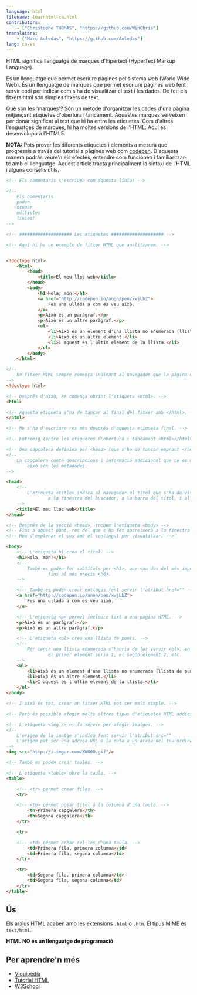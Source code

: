 ```yaml
---
language: html
filename: learnhtml-ca.html
contributors:
    - ["Christophe THOMAS", "https://github.com/WinChris"]
translators:
    - ["Marc Auledas", "https://github.com/Auledas"]
lang: ca-es
---
```


HTML significa llenguatge de marques d'hipertext (HyperText Markup Language).

És un llenguatge que permet escriure pàgines pel sistema web (World Wide Web).
És un llenguatge de marques que permet escriure pàgines web fent servir codi per indicar
com s'ha de visualitzar el text i les dades. De fet, els fitxers html són simples
fitxers de text.

Què són les 'marques'? Són un mètode d'organitzar les dades d'una pàgina mitjançant
etiquetes d'obertura i tancament. Aquestes marques serveixen per donar
significat al text que hi ha entre les etiquetes. Com d'altres llenguatges de marques,
hi ha moltes versions de l'HTML. Aquí es desenvoluparà l'HTML5.

**NOTA:** Pots provar les diferents etiquetes i elements a mesura que progressis a través
del tutorial a pàgines web com [codepen](http://codepen.io/pen/). D'aquesta manera podràs
veure'n els efectes, entendre com funcionen i familiaritzar-te amb el llenguatge. Aquest
article tracta principalment la sintaxi de l'HTML i alguns consells útils.


```html
<!-- Els comentaris s'escriuen com aquesta línia! -->

<!--
	Els comentaris
	poden
	ocupar
	múltiples
	línies!
-->

<!-- #################### Les etiquetes #################### -->

<!-- Aquí hi ha un exemple de fitxer HTML que analitzarem. -->


<!doctype html>
	<html>
		<head>
			<title>El meu lloc web</title>
		</head>
		<body>
			<h1>Hola, món!</h1>
			<a href="http://codepen.io/anon/pen/xwjLbZ">
				Fes una ullada a com es veu això.
			</a>
			<p>Això és un paràgraf.</p>
			<p>Això és un altre paràgraf.</p>
			<ul>
				<li>Això és un element d'una llista no enumerada (llista de punts).</li>
				<li>Això és un altre element.</li>
				<li>I aquest és l'últim element de la llista.</li>
			</ul>
		</body>
	</html>

<!--
	Un fitxer HTML sempre comença indicant al navegador que la pàgina és HTML.
-->
<!doctype html>

<!-- Després d'això, es comença obrint l'etiqueta <html>. -->
<html>

<!-- Aquesta etiqueta s'ha de tancar al final del fitxer amb </html>. -->
</html>

<!-- No s'ha d'escriure res més després d'aquesta etiqueta final. -->

<!-- Entremig (entre les etiquetes d'obertura i tancament <html></html>), trobem: -->

<!-- Una capçalera definida per <head> (que s'ha de tancar emprant </head>). -->
<!--
	La capçalera conté descripcions i informació addicional que no es mostra,
        això són les metadades.
-->

<head>
	<!--
		L'etiqueta <title> indica al navegador el títol que s'ha de visualitzar 
                a la finestra del buscador, a la barra del títol, i al nom de la pestanya.
	-->
	<title>El meu lloc web</title>
</head>

<!-- Després de la secció <head>, trobem l'etiqueta <body> -->
<!-- Fins a aquest punt, res del que s'ha fet apareixerà a la finestra del navegador. -->
<!-- Hem d'emplenar el cos amb el contingut per visualitzar. -->

<body>
	<!-- L'etiqueta h1 crea el títol. -->
	<h1>Hola, món!</h1>
	<!--
		També es poden fer subtítols per <h1>, que van des del més important <h2>
                fins al més precís <h6>.
	-->

	<!-- També es poden crear enllaços fent servir l'atribut href="" -->
	<a href="http://codepen.io/anon/pen/xwjLbZ">
		Fes una ullada a com es veu això.
	</a>

	<!-- L'etiqueta <p> permet incloure text a una pàgina HTML. -->
	<p>Això és un paràgraf.</p>
	<p>Això és un altre paràgraf.</p>

	<!-- L'etiqueta <ul> crea una llista de punts. -->
	<!--
		Per tenir una llista enumerada s'hauria de fer servir <ol>, en comptes d'<ul>.
                El primer element seria 1, el segon element 2, etc.
	-->
	<ul>
		<li>Això és un element d'una llista no enumerada (llista de punts).</li>
		<li>Això és un altre element.</li>
		<li>I aquest és l'últim element de la llista.</li>
	</ul>
</body>

<!-- I això és tot, crear un fitxer HTML pot ser molt simple. -->

<!-- Però és possible afegir molts altres tipus d'etiquetes HTML addicionals. -->

<!-- L'etiqueta <img /> es fa servir per afegir imatges. -->
<!--
	L'origen de la imatge s'indica fent servir l'atribut src=""
	L'origen pot ser una adreça URL o la ruta a un arxiu del teu ordinador.
-->
<img src="http://i.imgur.com/XWG0O.gif"/>

<!-- També es poden crear taules. -->

<!-- L'etiqueta <table> obre la taula. -->
<table>

	<!-- <tr> permet crear files. -->
	<tr>

	<!-- <th> permet posar títol a la columna d'una taula. -->
		<th>Primera capçalera</th>
		<th>Segona capçalera</th>
	</tr>

	<tr>

	<!-- <td> permet crear cel·les d'una taula. -->
		<td>Primera fila, primera columna</td>
		<td>Primera fila, segona columna</td>
	</tr>

	<tr>
		<td>Segona fila, primera columna</td>
		<td>Segona fila, segona columna</td>
	</tr>
</table>

```

## Ús

Els arxius HTML acaben amb les extensions `.html` o `.htm`. El tipus MIME és `text/html`.

**HTML NO és un llenguatge de programació**

## Per aprendre'n més

* [Viquipèdia](https://ca.wikipedia.org/wiki/Hyper_Text_Markup_Language)
* [Tutorial HTML](https://developer.mozilla.org/ca/docs/Web/HTML)
* [W3School](http://www.w3schools.com/html/html_intro.asp)
